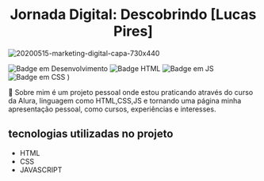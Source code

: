 <h1 align="center"> Jornada Digital: Descobrindo [Lucas Pires] </h1>

![20200515-marketing-digital-capa-730x440](https://github.com/lplucas355/sobre-mim/assets/112570139/cbd3ffe1-1507-490a-945e-26696a61996e)


![Badge em Desenvolvimento](https://img.shields.io/badge/status-em%20andamento-blue) ![Badge HTML](https://img.shields.io/badge/HTML-orange) ![Badge em JS](https://img.shields.io/badge/JS-yellow) ![Badge em CSS](https://img.shields.io/badge/css-blue)
)

:page_facing_up: Sobre mim é um projeto pessoal onde estou praticando através do curso da Alura, linguagem como HTML,CSS,JS e tornando uma página minha apresentação pessoal, como cursos, experiências e interesses.

## tecnologias utilizadas no projeto
* HTML
* CSS
* JAVASCRIPT




